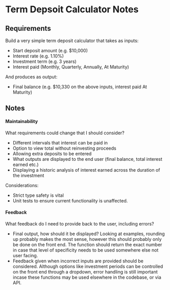 # Term Depsoit Calculator Notes

## Requirements

Build a very simple term deposit calculator that takes as inputs:
- Start deposit amount (e.g. $10,000)
- Interest rate (e.g. 1.10%)
- Investment term (e.g. 3 years)
- Interest paid (Monthly, Quarterly, Annually, At Maturity)
  
And produces as output:
- Final balance (e.g. $10,330 on the above inputs, interest paid At Maturity)

## Notes

#### Maintainability

What requirements could change that I should consider?

- Different intervals that interest can be paid in
- Option to view total without reinvesting proceeds
- Allowing extra deposits to be entered
- What outputs are displayed to the end user (final balance, total interest earned etc.)
- Displaying a historic analysis of interest earned across the duration of the investment

Considerations:

- Strict type safety is vital
- Unit tests to ensure current functionality is unaffected.

#### Feedback

What feedback do I need to provide back to the user, including errors?

- Final output, how should it be displayed? Looking at examples, rounding up probably makes the most sense, however this should probably only be done on the front end. The function should return the exact number in case that level of specificity needs to be used somewhere else not user facing.
- Feedback given when incorrect inputs are provided should be considered. Although options like investment periods can be controlled on the front end through a dropdown, error handling is still important incase these functions may be used elsewhere in the codebase, or via API.